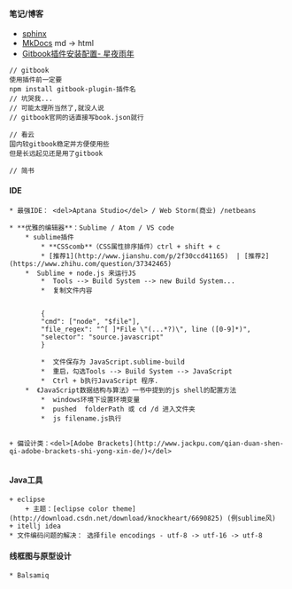 #### 笔记/博客
 * [sphinx](http://www.sphinx-doc.org/en/stable/)
 * [MkDocs](http://www.mkdocs.org/) md -> html
 * [Gitbook插件安装配置- 星夜雨年](http://www.tuicool.com/articles/JjQ3qm)
 
```
// gitbook
使用插件前一定要
npm install gitbook-plugin-插件名 
// 坑哭我...
// 可能太理所当然了,就没人说
// gitbook官网的话直接写book.json就行
      
// 看云
国内较gitbook稳定并方便使用些
但是长远起见还是用了gitbook

// 简书

```

#### IDE

```
* 最强IDE： <del>Aptana Studio</del> / Web Storm(商业) /netbeans

* **优雅的编辑器**：Sublime / Atom / VS code
	* sublime插件
    	* **CSScomb**（CSS属性排序插件）ctrl + shift + c
		* [推荐1](http://www.jianshu.com/p/2f30ccd41165)  | [推荐2](https://www.zhihu.com/question/37342465)
	*  Sublime + node.js 来运行JS 
		*  Tools --> Build System --> new Build System...
        *  复制文件内容
        

        {
        "cmd": ["node", "$file"],
        "file_regex": "^[ ]*File \"(...*?)\", line ([0-9]*)",
        "selector": "source.javascript"
        }

		*  文件保存为 JavaScript.sublime-build
		*  重启，勾选Tools --> Build System --> JavaScript
		*  Ctrl + b执行JavaScript 程序.
	*  《JavaScript数据结构与算法》一书中提到的js shell的配置方法
		*  windows环境下设置环境变量
		*  pushed  folderPath 或 cd /d 进入文件夹
        *  js filename.js执行


+ 偏设计类：<del>[Adobe Brackets](http://www.jackpu.com/qian-duan-shen-qi-adobe-brackets-shi-yong-xin-de/)</del> 


```


        

    
#### Java工具


```
+ eclipse
	+ 主题：[eclipse color theme](http://download.csdn.net/download/knockheart/6690825) (例sublime风)
+ itellj idea
* 文件编码问题的解决： 选择file encodings - utf-8 -> utf-16 -> utf-8
```


    
#### 线框图与原型设计


```
* Balsamiq
```


    